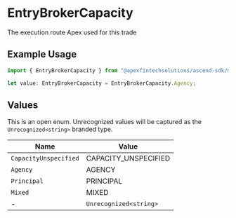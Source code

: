 # EntryBrokerCapacity

The execution route Apex used for this trade

## Example Usage

```typescript
import { EntryBrokerCapacity } from "@apexfintechsolutions/ascend-sdk/models/components";

let value: EntryBrokerCapacity = EntryBrokerCapacity.Agency;
```

## Values

This is an open enum. Unrecognized values will be captured as the `Unrecognized<string>` branded type.

| Name                   | Value                  |
| ---------------------- | ---------------------- |
| `CapacityUnspecified`  | CAPACITY_UNSPECIFIED   |
| `Agency`               | AGENCY                 |
| `Principal`            | PRINCIPAL              |
| `Mixed`                | MIXED                  |
| -                      | `Unrecognized<string>` |
